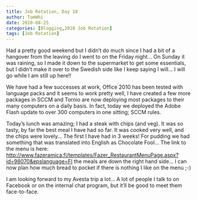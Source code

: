 ```yaml
---
title: Job Rotation, Day 18
author: TomWhi
date: 2010-08-25
categories: [Blogging,2010 Job Rotation]
tags: [Job Rotation]
---
```


Had a pretty good weekend but I didn’t do much since I had a bit of a hangover from the leaving do I went to on the Friday night… On Sunday it was raining, so I made it down to the supermarket to get some essentials, but I didn’t make it over to the Swedish side like I keep saying I will… I will go while I am still up here!!


We have had a few successes at work, Office 2010 has been tested with language packs and it seems to work pretty well, I have created a few more packages in SCCM and Tornio are now deploying most packages to their many computers on a daily basis. In fact, today we deployed the Adobe Flash update to over 300 computers in one sitting; SCCM rules.

Today’s lunch was amazing; I had a steak with chips (and veg). It was so tasty, by far the best meal I have had so far. It was cooked very well, and the chips were lovely… The first I have had in 3 weeks! For pudding we had something that was translated into English as Chocolate Fool… The link to the menu is here: http://www.fazeramica.fi/templates/Fazer_RestaurantMenuPage.aspx?id=98070&epslanguage=FI the meals are down the right hand side… I can now plan how much bread to pocket if there is nothing I like on the menu ;-)

I am looking forward to my Avesta trip a lot… A lot of people I talk to on Facebook or on the internal chat program, but it’ll be good to meet them face-to-face.
